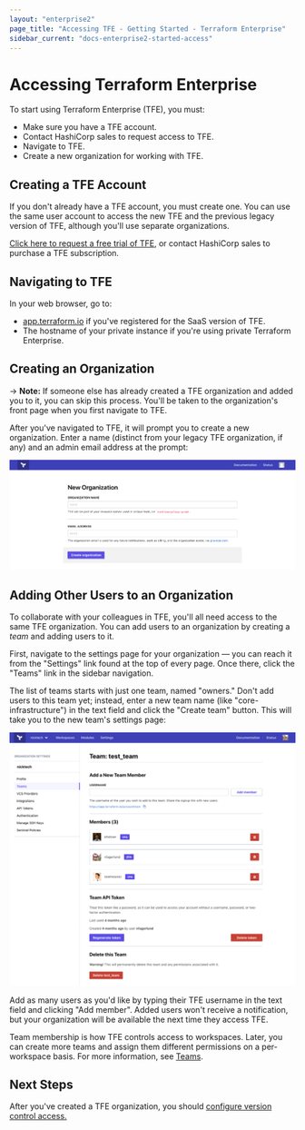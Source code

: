```yaml
---
layout: "enterprise2"
page_title: "Accessing TFE - Getting Started - Terraform Enterprise"
sidebar_current: "docs-enterprise2-started-access"
---
```


# Accessing Terraform Enterprise

To start using Terraform Enterprise (TFE), you must:

- Make sure you have a TFE account.
- Contact HashiCorp sales to request access to TFE.
- Navigate to TFE.
- Create a new organization for working with TFE.

## Creating a TFE Account

If you don't already have a TFE account, you must create one. You can use the same user account to access the new TFE and the previous legacy version of TFE, although you'll use separate organizations.

[Click here to request a free trial of TFE][signup], or contact HashiCorp sales to purchase a TFE subscription.

[signup]: https://www.hashicorp.com/products/terraform/?utm_source=oss&utm_medium=header-nav&utm_campaign=terraform&_ga=2.40850658.1512399790.1504740058-931972891.1498668200#terraform-contact-form

## Navigating to TFE

In your web browser, go to:

- [app.terraform.io](https://app.terraform.io) if you've registered for the SaaS version of TFE.
- The hostname of your private instance if you're using private Terraform Enterprise.

## Creating an Organization

-> **Note:** If someone else has already created a TFE organization and added you to it, you can skip this process. You'll be taken to the organization's front page when you first navigate to TFE.

After you've navigated to TFE, it will prompt you to create a new organization. Enter a name (distinct from your legacy TFE organization, if any) and an admin email address at the prompt:

![TFE's new organization prompt](../users-teams-organizations/images/org-new.png)

## Adding Other Users to an Organization

To collaborate with your colleagues in TFE, you'll all need access to the same TFE organization. You can add users to an organization by creating a _team_ and adding users to it.

First, navigate to the settings page for your organization — you can reach it from the "Settings" link found at the top of every page. Once there, click the "Teams" link in the sidebar navigation.

The list of teams starts with just one team, named "owners." Don't add users to this team yet; instead, enter a new team name (like "core-infrastructure") in the text field and click the "Create team" button. This will take you to the new team's settings page:

![adding members to a team](../users-teams-organizations/images/teams-team-settings.png)

Add as many users as you'd like by typing their TFE username in the text field and clicking "Add member". Added users won't receive a notification, but your organization will be available the next time they access TFE.

Team membership is how TFE controls access to workspaces. Later, you can create more teams and assign them different permissions on a per-workspace basis. For more information, see [Teams](../users-teams-organizations/teams.html).

## Next Steps

After you've created a TFE organization, you should [configure version control access.](./vcs.html)

